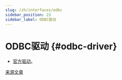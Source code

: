 ```yaml
---
slug: /zh/interfaces/odbc
sidebar_position: 23
sidebar_label: ODBC驱动
---
```


# ODBC驱动 {#odbc-driver}

-   [官方驱动](https://github.com/ClickHouse/clickhouse-odbc)。

[来源文章](https://clickhouse.com/docs/zh/interfaces/odbc/) <!--hide-->
